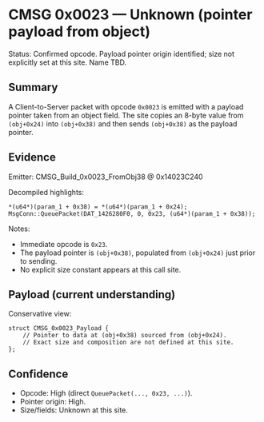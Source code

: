 # CMSG 0x0023 — Unknown (pointer payload from object)

Status: Confirmed opcode. Payload pointer origin identified; size not explicitly set at this site. Name TBD.

## Summary

A Client-to-Server packet with opcode `0x0023` is emitted with a payload pointer taken from an object field. The site copies an 8-byte value from `(obj+0x24)` into `(obj+0x38)` and then sends `(obj+0x38)` as the payload pointer.

## Evidence

Emitter: CMSG_Build_0x0023_FromObj38 @ 0x14023C240

Decompiled highlights:
```
*(u64*)(param_1 + 0x38) = *(u64*)(param_1 + 0x24);
MsgConn::QueuePacket(DAT_1426280F0, 0, 0x23, (u64*)(param_1 + 0x38));
```

Notes:
- Immediate opcode is `0x23`.
- The payload pointer is `(obj+0x38)`, populated from `(obj+0x24)` just prior to sending.
- No explicit size constant appears at this call site.

## Payload (current understanding)

Conservative view:
```
struct CMSG_0x0023_Payload {
    // Pointer to data at (obj+0x38) sourced from (obj+0x24).
    // Exact size and composition are not defined at this site.
};
```

## Confidence

- Opcode: High (direct `QueuePacket(..., 0x23, ...)`).
- Pointer origin: High.
- Size/fields: Unknown at this site.
